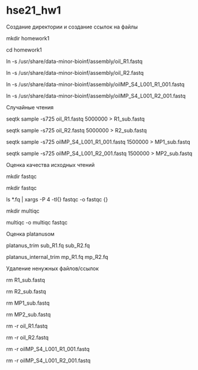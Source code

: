 # hse21_hw1
 Создание директории и создание ссылок на файлы
 
  mkdir homework1
  
  cd homework1
  
  ln -s /usr/share/data-minor-bioinf/assembly/oil_R1.fastq
  
  ln -s /usr/share/data-minor-bioinf/assembly/oil_R2.fastq
  
  ln -s /usr/share/data-minor-bioinf/assembly/oilMP_S4_L001_R1_001.fastq
  
  ln -s /usr/share/data-minor-bioinf/assembly/oilMP_S4_L001_R2_001.fastq
  
 Случайные чтения

 seqtk sample -s725 oil_R1.fastq 5000000 > R1_sub.fastq

 seqtk sample -s725 oil_R2.fastq 5000000 > R2_sub.fastq

 seqtk sample -s725 oilMP_S4_L001_R1_001.fastq 1500000 > MP1_sub.fastq

 seqtk sample -s725 oilMP_S4_L001_R2_001.fastq 1500000 > MP2_sub.fastq

 Оценка качества исходных чтений
 
 mkdir fastqc

mkdir fastqc

ls *.fq | xargs -P 4 -tI{} fastqc -o fastqc {}

mkdir multiqc

multiqc -o multiqc fastqc 

Оценка platanusом

platanus_trim sub_R1.fq sub_R2.fq 

platanus_internal_trim mp_R1.fq mp_R2.fq

Удаление ненужных файлов/ссылок

rm R1_sub.fastq

rm R2_sub.fastq

rm MP1_sub.fastq

rm MP2_sub.fastq

rm -r oil_R1.fastq

rm -r oil_R2.fastq

rm -r oilMP_S4_L001_R1_001.fastq

rm -r oilMP_S4_L001_R2_001.fastq










